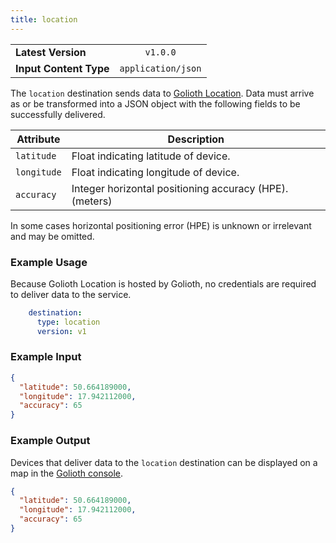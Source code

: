 ```yaml
---
title: location
---
```


|   |   |
|---|:---:|
|__Latest Version__| `v1.0.0` |
|__Input Content Type__| `application/json` |

The `location` destination sends data to [Golioth
Location](/application-services/location). Data must arrive as or be transformed
into a JSON object with the following fields to be successfully delivered.

| Attribute       | Description                                             |
|-----------------|---------------------------------------------------------|
| `latitude`      | Float indicating latitude of device.                    |
| `longitude`     | Float indicating longitude of device.                   |
| `accuracy`      | Integer horizontal positioning accuracy (HPE). (meters) |

In some cases horizontal positioning error (HPE) is unknown or irrelevant and
may be omitted.

### Example Usage

Because Golioth Location is hosted by Golioth, no credentials are required to
deliver data to the service.

```yaml
    destination:
      type: location
      version: v1
```

### Example Input

```json
{
  "latitude": 50.664189000,
  "longitude": 17.942112000,
  "accuracy": 65
}
```

### Example Output

Devices that deliver data to the `location` destination can be displayed on a
map in the [Golioth
console](https://docs.golioth.io/getting-started/golioth-console).

```json
{
  "latitude": 50.664189000,
  "longitude": 17.942112000,
  "accuracy": 65
}
```
